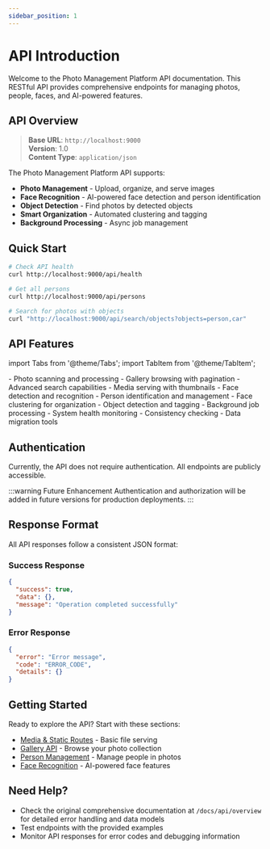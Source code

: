 ```yaml
---
sidebar_position: 1
---
```


# API Introduction

Welcome to the Photo Management Platform API documentation. This RESTful API provides comprehensive endpoints for managing photos, people, faces, and AI-powered features.

## API Overview

> **Base URL**: `http://localhost:9000`  
> **Version**: 1.0  
> **Content Type**: `application/json`

The Photo Management Platform API supports:

- **Photo Management** - Upload, organize, and serve images
- **Face Recognition** - AI-powered face detection and person identification  
- **Object Detection** - Find photos by detected objects
- **Smart Organization** - Automated clustering and tagging
- **Background Processing** - Async job management

## Quick Start

```bash
# Check API health
curl http://localhost:9000/api/health

# Get all persons
curl http://localhost:9000/api/persons

# Search for photos with objects
curl "http://localhost:9000/api/search/objects?objects=person,car"
```

## API Features

import Tabs from '@theme/Tabs';
import TabItem from '@theme/TabItem';

<Tabs>
  <TabItem value="core" label="🏠 Core Features" default>
    - Photo scanning and processing
    - Gallery browsing with pagination
    - Advanced search capabilities
    - Media serving with thumbnails
  </TabItem>
  <TabItem value="ai" label="🤖 AI Features">
    - Face detection and recognition
    - Person identification and management
    - Face clustering for organization
    - Object detection and tagging
  </TabItem>
  <TabItem value="system" label="⚙️ System Features">
    - Background job processing
    - System health monitoring
    - Consistency checking
    - Data migration tools
  </TabItem>
</Tabs>

## Authentication

Currently, the API does not require authentication. All endpoints are publicly accessible.

:::warning Future Enhancement
Authentication and authorization will be added in future versions for production deployments.
:::

## Response Format

All API responses follow a consistent JSON format:

### Success Response
```json
{
  "success": true,
  "data": {},
  "message": "Operation completed successfully"
}
```

### Error Response
```json
{
  "error": "Error message",
  "code": "ERROR_CODE",
  "details": {}
}
```

## Getting Started

Ready to explore the API? Start with these sections:

- [Media & Static Routes](./media-static) - Basic file serving
- [Gallery API](./gallery) - Browse your photo collection
- [Person Management](./persons) - Manage people in photos
- [Face Recognition](./faces) - AI-powered face features

## Need Help?

- Check the original comprehensive documentation at `/docs/api/overview` for detailed error handling and data models
- Test endpoints with the provided examples
- Monitor API responses for error codes and debugging information